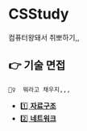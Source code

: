 # CSStudy
컴퓨터왕돼서 취뽀하기,,

## 👉 기술 면접

```
💁‍♀️  뭐라고 채우지,,,
```


- [1️⃣ **자료구조**](/자료구조/data_structure.md)
- [2️⃣ **네트워크**](/네트워크/network.md)
